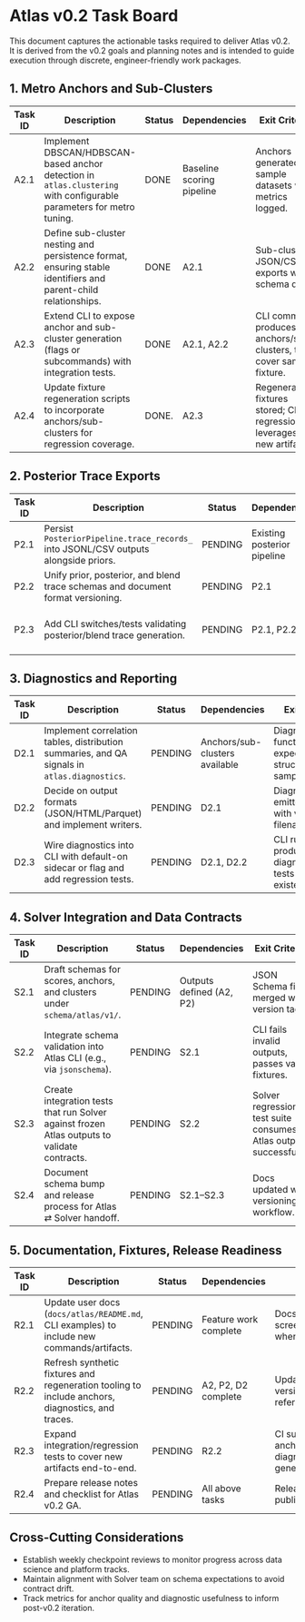 # Atlas v0.2 Task Board

This document captures the actionable tasks required to deliver Atlas v0.2. It is derived from the v0.2 goals and planning notes and is intended to guide execution through discrete, engineer-friendly work packages.

## 1. Metro Anchors and Sub-Clusters

| Task ID | Description | Status | Dependencies | Exit Criteria |
| --- | --- | --- | --- | --- |
| A2.1 | Implement DBSCAN/HDBSCAN-based anchor detection in `atlas.clustering` with configurable parameters for metro tuning. | DONE | Baseline scoring pipeline | Anchors generated for sample datasets with metrics logged. |
| A2.2 | Define sub-cluster nesting and persistence format, ensuring stable identifiers and parent-child relationships. | DONE | A2.1 | Sub-cluster JSON/CSV exports with schema draft. |
| A2.3 | Extend CLI to expose anchor and sub-cluster generation (flags or subcommands) with integration tests. | DONE | A2.1, A2.2 | CLI command produces anchors/sub-clusters, tests cover sample fixture. |
| A2.4 | Update fixture regeneration scripts to incorporate anchors/sub-clusters for regression coverage. | DONE. | A2.3 | Regenerated fixtures stored; CI regression leverages new artifacts. |

## 2. Posterior Trace Exports

| Task ID | Description | Status | Dependencies | Exit Criteria |
| --- | --- | --- | --- | --- |
| P2.1 | Persist `PosteriorPipeline.trace_records_` into JSONL/CSV outputs alongside priors. | PENDING | Existing posterior pipeline | Trace artifacts produced in local runs. |
| P2.2 | Unify prior, posterior, and blend trace schemas and document format versioning. | PENDING | P2.1 | Shared schema published under `schema/atlas/v1/`. |
| P2.3 | Add CLI switches/tests validating posterior/blend trace generation. | PENDING | P2.1, P2.2 | CLI integration tests pass, optional flags documented. |

## 3. Diagnostics and Reporting

| Task ID | Description | Status | Dependencies | Exit Criteria |
| --- | --- | --- | --- | --- |
| D2.1 | Implement correlation tables, distribution summaries, and QA signals in `atlas.diagnostics`. | PENDING | Anchors/sub-clusters available | Diagnostics functions return expected structures for sample data. |
| D2.2 | Decide on output formats (JSON/HTML/Parquet) and implement writers. | PENDING | D2.1 | Diagnostics emitted to disk with versioned filenames. |
| D2.3 | Wire diagnostics into CLI with default-on sidecar or flag and add regression tests. | PENDING | D2.1, D2.2 | CLI run produces diagnostics; tests assert file existence/shape. |

## 4. Solver Integration and Data Contracts

| Task ID | Description | Status | Dependencies | Exit Criteria |
| --- | --- | --- | --- | --- |
| S2.1 | Draft schemas for scores, anchors, and clusters under `schema/atlas/v1/`. | PENDING | Outputs defined (A2, P2) | JSON Schema files merged with version tags. |
| S2.2 | Integrate schema validation into Atlas CLI (e.g., via `jsonschema`). | PENDING | S2.1 | CLI fails invalid outputs, passes valid fixtures. |
| S2.3 | Create integration tests that run Solver against frozen Atlas outputs to validate contracts. | PENDING | S2.2 | Solver regression test suite consumes Atlas outputs successfully. |
| S2.4 | Document schema bump and release process for Atlas ⇄ Solver handoff. | PENDING | S2.1–S2.3 | Docs updated with versioning workflow. |

## 5. Documentation, Fixtures, Release Readiness

| Task ID | Description | Status | Dependencies | Exit Criteria |
| --- | --- | --- | --- | --- |
| R2.1 | Update user docs (`docs/atlas/README.md`, CLI examples) to include new commands/artifacts. | PENDING | Feature work complete | Docs merged with screenshots/examples where applicable. |
| R2.2 | Refresh synthetic fixtures and regeneration tooling to include anchors, diagnostics, and traces. | PENDING | A2, P2, D2 complete | Updated fixtures versioned and referenced by tests. |
| R2.3 | Expand integration/regression tests to cover new artifacts end-to-end. | PENDING | R2.2 | CI suite covers anchors, traces, diagnostics generation. |
| R2.4 | Prepare release notes and checklist for Atlas v0.2 GA. | PENDING | All above tasks | Release checklist published and shared. |

## Cross-Cutting Considerations

- Establish weekly checkpoint reviews to monitor progress across data science and platform tracks.
- Maintain alignment with Solver team on schema expectations to avoid contract drift.
- Track metrics for anchor quality and diagnostic usefulness to inform post-v0.2 iteration.
